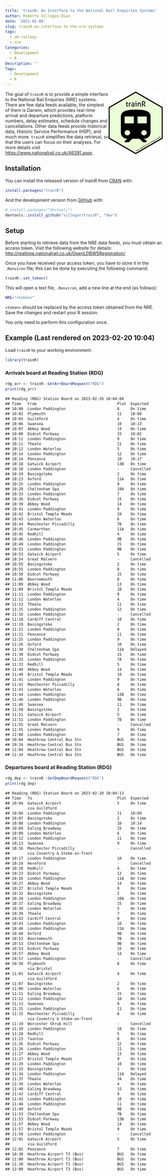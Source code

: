 ```yaml
---
title: 'trainR: An Interface to the National Rail Enquiries Systems'
author: Roberto Villegas-Diaz
date: '2021-02-08'
slug: trainR-an-interface-to-the-nre-systems
tags:
  - uk-railway
  - nre
Categories:
  - Development
  - R
Description: ''
Tags:
  - Development
  - R
---
```


<img src="https://raw.githubusercontent.com/villegar/trainR/main/inst/images/logo.png" alt="logo" align="right" height=200px/>

The goal of `trainR` is to provide a simple interface to the 
National Rail Enquiries (NRE) systems. There are few data feeds 
available, the simplest of them is Darwin, which provides real-time 
arrival and departure predictions, platform numbers, delay estimates, 
schedule changes and cancellations. Other data feeds provide historical 
data, Historic Service Performance (HSP), and much more. `trainR` 
simplifies the data retrieval, so that the users can focus on their 
analyses. For more details visit 
https://www.nationalrail.co.uk/46391.aspx.

## Installation

You can install the released version of trainR from [CRAN](https://CRAN.R-project.org) with:

``` r
install.packages("trainR")
```

And the development version from [GitHub](https://github.com/) with:

``` r
# install.packages("devtools")
devtools::install_github("villegar/trainR", "dev")
```

## Setup
Before starting to retrieve data from the NRE data feeds, you must obtain an access token. 
Visit the following website for details: http://realtime.nationalrail.co.uk/OpenLDBWSRegistration/

Once you have received your access token, you have to store it in the `.Renviron` file; this can be 
done by executing the following command:


```r
trainR::set_token()
```

This will open a text file, `.Renviron`, add a new line at the end (as follows):

```bash
NRE="<token>"
```

`<token>` should be replaced by the access token obtained from the NRE. Save the changes and restart 
your R session.

You only need to perform this configuration once.

## Example (Last rendered on 2023-02-20 10:04)

Load `trainR` to your working environment:

```r
library(trainR)
```

### Arrivals board at Reading Station (RDG)


```r
rdg_arr <- trainR::GetArrBoardRequest("RDG")
print(rdg_arr)
```

```
## Reading (RDG) Station Board on 2023-02-20 10:04:08
## Time   From                                    Plat  Expected
## 10:00  London Paddington                       8     On time
## 10:02  Plymouth                                11    10:08
## 10:03  Guildford                               4     On time
## 10:06  Swansea                                 10    10:13
## 10:07  Abbey Wood                              14    On time
## 10:08  Didcot Parkway                          15    10:02
## 10:11  London Paddington                       9     On time
## 10:11  Theale                                  11    On time
## 10:12  London Waterloo                         5     On time
## 10:14  London Paddington                       12    On time
## 10:14  Penzance                                10    10:17
## 10:18  Gatwick Airport                         13B   On time
## 10:18  London Paddington                       -     Cancelled
## 10:19  Basingstoke                             2     On time
## 10:23  Oxford                                  11A   On time
## 10:25  London Paddington                       9     On time
## 10:28  Cheltenham Spa                          10A   On time
## 10:33  London Paddington                       7     On time
## 10:36  Didcot Parkway                          15    On time
## 10:39  Abbey Wood                              14    On time
## 10:41  London Paddington                       9     On time
## 10:42  Bristol Temple Meads                    10    On time
## 10:43  London Waterloo                         6     On time
## 10:44  Manchester Piccadilly                   7B    On time
## 10:45  Carmarthen                              11A   On time
## 10:45  Redhill                                 4     On time
## 10:46  London Paddington                       9B    On time
## 10:49  London Paddington                       15    On time
## 10:52  London Paddington                       9B    On time
## 10:53  Gatwick Airport                         5     On time
## 10:54  Great Malvern                           -     Cancelled
## 10:55  Basingstoke                             2     On time
## 10:55  London Paddington                       8     On time
## 10:58  Didcot Parkway                          15    On time
## 11:06  Bournemouth                             8     On time
## 11:09  Abbey Wood                              13    On time
## 11:09  Bristol Temple Meads                    10    On time
## 11:11  London Paddington                       9     On time
## 11:11  London Waterloo                         4     On time
## 11:13  Theale                                  11    On time
## 11:15  London Paddington                       12    On time
## 11:16  London Paddington                       -     Cancelled
## 11:18  Cardiff Central                         10    On time
## 11:19  Basingstoke                             2     On time
## 11:21  London Paddington                       8     On time
## 11:21  Penzance                                11    On time
## 11:25  London Paddington                       9     On time
## 11:26  Oxford                                  10    On time
## 11:30  Cheltenham Spa                          11A   Delayed
## 11:30  Didcot Parkway                          15    On time
## 11:33  London Paddington                       7A    On time
## 11:33  Redhill                                 5     On time
## 11:40  Abbey Wood                              14    On time
## 11:40  Bristol Temple Meads                    10    On time
## 11:41  London Paddington                       9     On time
## 11:41  Manchester Piccadilly                   8     On time
## 11:43  London Waterloo                         6     On time
## 11:44  London Paddington                       13B   On time
## 11:46  London Paddington                       9B    On time
## 11:46  Swansea                                 11    On time
## 11:50  Basingstoke                             2     On time
## 11:51  Gatwick Airport                         5     On time
## 11:51  London Paddington                       7B    On time
## 11:55  Great Malvern                           -     Cancelled
## 11:55  London Paddington                       9     On time
## 12:00  London Paddington                       7     On time
## 10:04  Heathrow Central Bus Stn                BUS   On time
## 10:34  Heathrow Central Bus Stn                BUS   On time
## 11:04  Heathrow Central Bus Stn                BUS   On time
## 11:34  Heathrow Central Bus Stn                BUS   On time
```

### Departures board at Reading Station (RDG)


```r
rdg_dep <- trainR::GetDepBoardRequest("RDG")
print(rdg_dep)
```

```
## Reading (RDG) Station Board on 2023-02-20 10:04:13
## Time   To                                      Plat  Expected
## 10:04  Gatwick Airport                         5     On time
##        via Guildford                           
## 10:04  London Paddington                       11    10:09
## 10:07  Basingstoke                             2     On time
## 10:08  London Paddington                       10    10:14
## 10:09  Ealing Broadway                         15    On time
## 10:09  London Waterloo                         6     On time
## 10:12  London Paddington                       11    On time
## 10:13  Swansea                                 9     On time
## 10:16  Manchester Piccadilly                   -     Cancelled
##        via Coventry & Stoke-on-Trent           
## 10:17  London Paddington                       10    On time
## 10:19  Hereford                                -     Cancelled
## 10:20  Redhill                                 4     On time
## 10:23  Didcot Parkway                          12    On time
## 10:26  London Paddington                       11A   On time
## 10:27  Abbey Wood                              14    On time
## 10:27  Bristol Temple Meads                    9     On time
## 10:32  Basingstoke                             2     On time
## 10:34  London Paddington                       10A   On time
## 10:37  Ealing Broadway                         15    On time
## 10:39  London Waterloo                         5     On time
## 10:39  Theale                                  7     On time
## 10:43  Cardiff Central                         9     On time
## 10:43  London Paddington                       10    On time
## 10:48  London Paddington                       11A   On time
## 10:48  Oxford                                  9B    On time
## 10:52  Bournemouth                             7B    On time
## 10:53  Cheltenham Spa                          9B    On time
## 10:53  Didcot Parkway                          15    On time
## 10:57  Abbey Wood                              14    On time
## 10:57  London Paddington                       -     Cancelled
## 10:58  Plymouth                                8     On time
##        via Bristol                             
## 11:01  Gatwick Airport                         4     On time
##        via Guildford                           
## 11:07  Basingstoke                             2     On time
## 11:09  London Waterloo                         6     On time
## 11:11  Ealing Broadway                         15    On time
## 11:12  London Paddington                       10    On time
## 11:13  Swansea                                 9     On time
## 11:15  London Paddington                       11    On time
## 11:15  Manchester Piccadilly                   8     On time
##        via Coventry & Stoke-on-Trent           
## 11:19  Worcester Shrub Hill                    -     Cancelled
## 11:20  London Paddington                       10    On time
## 11:20  Redhill                                 5     On time
## 11:23  Taunton                                 8     On time
## 11:26  Didcot Parkway                          12    On time
## 11:26  London Paddington                       11    On time
## 11:27  Abbey Wood                              13    On time
## 11:27  Bristol Temple Meads                    9     On time
## 11:29  London Paddington                       10    On time
## 11:32  Basingstoke                             2     On time
## 11:34  London Paddington                       11A   Delayed
## 11:37  Theale                                  7A    On time
## 11:39  London Waterloo                         4     On time
## 11:40  Ealing Broadway                         15    On time
## 11:43  Cardiff Central                         9     On time
## 11:43  London Paddington                       10    On time
## 11:48  London Paddington                       11    On time
## 11:49  Oxford                                  9B    On time
## 11:53  Cheltenham Spa                          7B    On time
## 11:53  Didcot Parkway                          13B   On time
## 11:57  Abbey Wood                              14    On time
## 11:57  Bristol Temple Meads                    9     On time
## 11:58  London Paddington                       -     Cancelled
## 12:01  Gatwick Airport                         5     On time
##        via Guildford                           
## 12:02  Penzance                                7     On time
## 10:30  Heathrow Airport T3 (Bus)               BUS   On time
## 11:00  Heathrow Airport T3 (Bus)               BUS   On time
## 11:30  Heathrow Airport T3 (Bus)               BUS   On time
## 12:00  Heathrow Airport T3 (Bus)               BUS   On time
```
